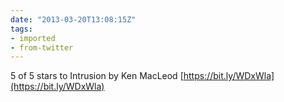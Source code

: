 ```yaml
---
date: "2013-03-20T13:08:15Z"
tags:
- imported
- from-twitter
---
```

5 of 5 stars to Intrusion by Ken MacLeod [https://bit.ly/WDxWla](https://bit.ly/WDxWla)
